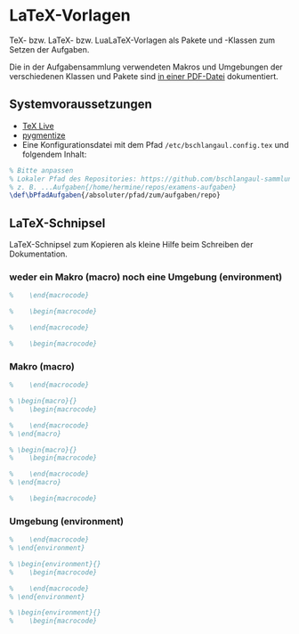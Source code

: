 # LaTeX-Vorlagen

TeX- bzw. LaTeX- bzw. LuaLaTeX-Vorlagen als Pakete und -Klassen zum Setzen der
Aufgaben.

Die in der Aufgabensammlung verwendeten Makros und Umgebungen der
verschiedenen Klassen und Pakete sind
[in einer PDF-Datei](https://github.com/bschlangaul-sammlung/latex-vorlagen/raw/main/dokumentation.pdf)
dokumentiert.

## Systemvoraussetzungen

* [TeX Live](https://tug.org/texlive/)
* [pygmentize](https://pygments.org)
* Eine Konfigurationsdatei mit dem Pfad `/etc/bschlangaul.config.tex` und folgendem Inhalt:

```tex
% Bitte anpassen
% Lokaler Pfad des Repositories: https://github.com/bschlangaul-sammlung/examens-aufgaben
% z. B. ...Aufgaben{/home/hermine/repos/examens-aufgaben}
\def\bPfadAufgaben{/absoluter/pfad/zum/aufgaben/repo}
```

## LaTeX-Schnipsel

LaTeX-Schnipsel zum Kopieren als kleine Hilfe beim Schreiben der
Dokumentation.


### weder ein Makro (macro) noch eine Umgebung (environment)

```latex
%    \end{macrocode}

%    \begin{macrocode}

%    \end{macrocode}

%    \begin{macrocode}
```

### Makro (macro)

```latex
%    \end{macrocode}

% \begin{macro}{}
%    \begin{macrocode}

%    \end{macrocode}
% \end{macro}

% \begin{macro}{}
%    \begin{macrocode}

%    \end{macrocode}
% \end{macro}

%    \begin{macrocode}
```

### Umgebung (environment)

```latex
%    \end{macrocode}
% \end{environment}

% \begin{environment}{}
%    \begin{macrocode}

%    \end{macrocode}
% \end{environment}

% \begin{environment}{}
%    \begin{macrocode}
```
